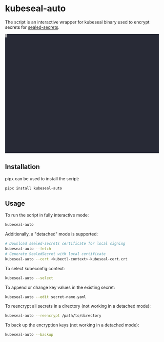 # kubeseal-auto

The script is an interactive wrapper for kubeseal binary used to encrypt secrets for [sealed-secrets](https://github.com/bitnami-labs/sealed-secrets).

![demo](assets/demo.gif)

## Installation
pipx can be used to install the script:
```bash
pipx install kubeseal-auto
```

## Usage

To run the script in fully interactive mode:
```bash
kubeseal-auto
```

Additionally, a "detached" mode is supported:
```bash
# Download sealed-secrets certificate for local signing
kubeseal-auto --fetch
# Generate SealedSecret with local certificate
kubeseal-auto --cert <kubectl-context>-kubeseal-cert.crt
```

To select kubeconfig context:
```bash
kubeseal-auto --select
```

To append or change key values in the existing secret:
```bash
kubeseal-auto --edit secret-name.yaml
```

To reencrypt all secrets in a directory (not working in a detached mode):
```bash
kubeseal-auto --reencrypt /path/to/directory
```

To back up the encryption keys (not working in a detached mode):
```bash
kubeseal-auto --backup
```
